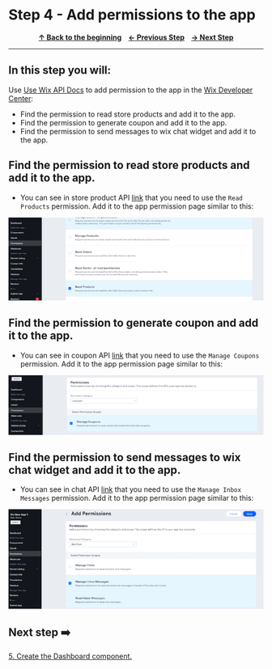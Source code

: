 # Step 4 -  Add permissions to the app

<p align="center">
  <strong>
    <a href="../README.md#steps"> ↑ Back to the beginning</a>&nbsp;&nbsp;&nbsp;
    <a href="03-find-apis.md"> ← Previous Step</a>&nbsp;&nbsp;&nbsp;
    <a href="05-dashboard-component.md"> → Next Step</a>
  </strong>
</p>
<hr/>

## In this step you will:
Use [Use Wix API Docs][wix-docs] to add permission to the app in the [Wix Developer Center][wix-dev-center]:

 * Find the permission to read store products and add it to the app.
 * Find the permission to generate coupon and add it to the app.
 * Find the permission to send messages to wix chat widget and add it to the app.
 

## Find the permission to read store products and add it to the app.

-   You can see in store product API [link][wix-api-products] that you need to use the `Read Products` permission.
Add it to the app permission page similar to this: 

![wix development site](../images/Read-products.jpg?raw=true)

## Find the permission to generate coupon and add it to the app.
-   You can see in coupon API [link][wix-api-coupons] that you need to use the `Manage Coupons` permission.
Add it to the app permission page similar to this: 

![wix development site](../images/manage-coupon.jpg?raw=true)

## Find the permission to send messages to wix chat widget and add it to the app.
-   You can see in chat API [link][wix-api-chat] that you need to use the `Manage Inbox Messages` permission.
Add it to the app permission page similar to this: 

![wix development site](../images/chat-permission.jpg?raw=true)



## Next step ➡️

[5. Create the Dashboard component.][step05]


[gh-back]: ../README.md#steps

[wix-docs]: https://dev.wix.com/api/rest/getting-started
[wix-api-products]: https://dev.wix.com/api/rest/wix-stores/catalog/products/query-products
[wix-api-coupons]: https://dev.wix.com/api/rest/coupons/coupons/coupon/create-a-coupon
[wix-api-chat]: https://dev.wix.com/api/rest/inbox/messages/send-message
[step05]: 05-dashboard-component.md
[wix-dev-center]: https://dev.wix.com
